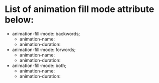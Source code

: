 # List of animation fill mode attribute below:

- animation-fill-mode: backwords;
    - animation-name:
    - animation-duration:
- animation-fill-mode: forwords;
    - animation-name:
    - animation-duration:
- animation-fill-mode: both;
    - animation-name:
    - animation-duration: